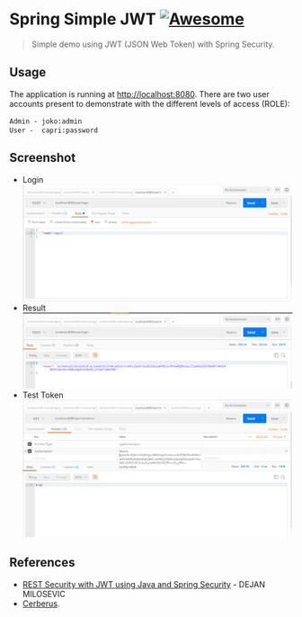 # Spring Simple JWT [![Awesome](https://cdn.rawgit.com/sindresorhus/awesome/d7305f38d29fed78fa85652e3a63e154dd8e8829/media/badge.svg)](https://github.com/sindresorhus/awesome)
> Simple demo using JWT (JSON Web Token) with Spring Security. 

## Usage
The application is running at [http://localhost:8080](http://localhost:8080).
There are two user accounts present to demonstrate with the different levels of access (ROLE):
```
Admin - joko:admin
User -  capri:password
```

## Screenshot
* Login 
![Screenshot Login](etc/login.PNG?raw=true "Screenshot JWT Spring Login Demo")
* Result
![Screenshot Result](etc/result.PNG?raw=true "Screenshot JWT Spring Result")
* Test Token
![Screenshot Test Token](etc/tokentest.PNG?raw=true "Screenshot JWT Spring Test Token")

## References
- [REST Security with JWT using Java and Spring Security](https://www.toptal.com/java/rest-security-with-jwt-spring-security-and-java) - DEJAN MILOSEVIC
- [Cerberus](https://github.com/brahalla/Cerberus).
